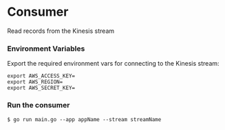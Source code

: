 # Consumer

Read records from the Kinesis stream

### Environment Variables

Export the required environment vars for connecting to the Kinesis stream:

```
export AWS_ACCESS_KEY=
export AWS_REGION=
export AWS_SECRET_KEY=
```

### Run the consumer

    $ go run main.go --app appName --stream streamName
